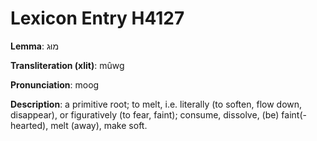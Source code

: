 # Lexicon Entry H4127

**Lemma**: מוּג

**Transliteration (xlit)**: mûwg

**Pronunciation**: moog

**Description**:
a primitive root; to melt, i.e. literally (to soften, flow down, disappear), or figuratively (to fear, faint); consume, dissolve, (be) faint(-hearted), melt (away), make soft.
